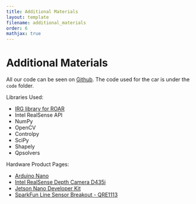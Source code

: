 ```yaml
---
title: Additional Materials
layout: template
filename: additional_materials
order: 6
mathjax: true
--- 
```


# Additional Materials

All our code can be seen on [Github](https://github.com/rliu4439/EE106AProject). The code used for the car is under the `code` folder.

Libraries Used:
- [IRG library for ROAR](https://github.com/augcog/ROAR)
- Intel RealSense API
- NumPy
- OpenCV
- Controlpy
- SciPy
- Shapely
- Qpsolvers

Hardware Product Pages:

- [Arduino Nano](https://store.arduino.cc/usa/arduino-nano)
- [Intel RealSense Depth Camera D435i](https://www.intelrealsense.com/depth-camera-d435i/)
- [Jetson Nano Developer Kit](https://developer.nvidia.com/embedded/jetson-nano-developer-kit)
- [SparkFun Line Sensor Breakout - QRE1113](https://www.sparkfun.com/products/9454)


